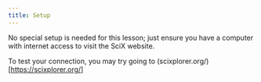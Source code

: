 ```yaml
---
title: Setup
---
```


No special setup is needed for this lesson; just ensure you have a computer with internet access to visit the SciX website.

To test your connection, you may try going to (scixplorer.org/)[https://scixplorer.org/]
